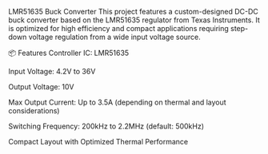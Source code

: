 LMR51635 Buck Converter
This project features a custom-designed DC-DC buck converter based on the LMR51635 regulator from Texas Instruments. It is optimized for high efficiency and compact applications requiring step-down voltage regulation from a wide input voltage source.

📦 Features
Controller IC: LMR51635

Input Voltage: 4.2V to 36V

Output Voltage: 10V

Max Output Current: Up to 3.5A (depending on thermal and layout considerations)

Switching Frequency: 200kHz to 2.2MHz (default: 500kHz)

Compact Layout with Optimized Thermal Performance
